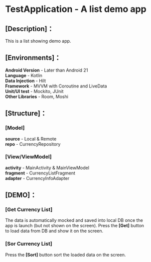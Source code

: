 # TestApplication - A list demo app

## [Description]：

This is a list showing demo app. 

## [Environments]：

**Android Version** - Later than Android 21  
**Language** - Kotlin  
**Data Injection** - Hilt  
**Framework** - MVVM with Coroutine and LiveData  
**Unit/UI test** - Mockito, JUnit  
**Other Libraries** - Room, Moshi  

## [Structure]：
### [Model]
**source** - Local & Remote  
**repo** - CurrencyRepository  

### [View/ViewModel]
**activity** - MainActivity & MainViewModel  
**fragment** - CurrencyListFragment  
**adapter** - CurrencyInfoAdapter  

## [DEMO]：

### [Get Currency List]
The data is automatically mocked and saved into local DB once the  
app is launch (but not shown on the screen). Press the **[Get]** button  
to load data from DB and show it on the screen.  

### [Sor Currency List]
Press the **[Sort]** button sort the loaded data on the screen.  
